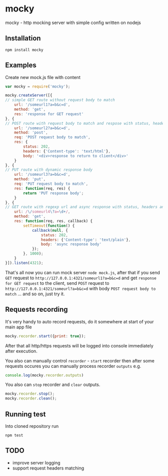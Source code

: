 # mocky

mocky - http mocking server with simple config written on nodejs

## Installation

```
npm install mocky
```

## Examples

Create new mock.js file with content

```js
var mocky = require('mocky');

mocky.createServer([{
// simple GET route without request body to match
	url: '/someurl1?a=b&c=d',
	method: 'get',
	res: 'response for GET request'
}, {
// POST route with request body to match and respose with status, headers and body
	url: '/someurl2?a=b&c=d',
	method: 'post',
	req: 'POST request body to match',
	res: {
		status: 202,
		headers: {'Content-type': 'text/html'},
		body: '<div>response to return to client</div>'
	}
}, {
// PUT route with dynamic response body
	url: '/someurl3?a=b&c=d',
	method: 'put',
	req: 'PUT request body to match',
	res: function(req, res) {
		return 'PUT response body';
	}
}, {
// GET route with regexp url and async response with status, headers and body
	url: /\/someurl4\?a=\d+/,
	method: 'get',
	res: function(req, res, callback) {
		setTimeout(function() {
			callback(null, {
				status: 202,
				headers: {'Content-type': 'text/plain'},
				body: 'async response body'
			});
		}, 1000);
	}
}]).listen(4321);

```

That's all now you can run mock server `node mock.js`, after
that if you send `GET` request to `http://127.0.0.1:4321/someurl1?a=b&c=d` and
get `response for GET request` to the client, send `POST` request to
`http://127.0.0.1:4321/someurl?a=b&c=d` with body `POST request body to match`
... and so on, just try it.

## Requests recording

It's very handy to auto record requests, do it somewhere at start of your main
app file

```js
mocky.recorder.start({print: true});
```

After that all http/https requests will be logged into console immediately after
execution.

You also can manually control `recorder` - `start` recorder then after some
requests occures you can manually process recorder `outputs` e.g.

```js
console.log(mocky.recorder.outputs)
```

You also can `stop` recorder and `clear` outputs.

```js
mocky.recorder.stop();
mocky.recorder.clean();
```

## Running test

Into cloned repository run

```
npm test
```

## TODO
* improve server logging
* support request headers matching

